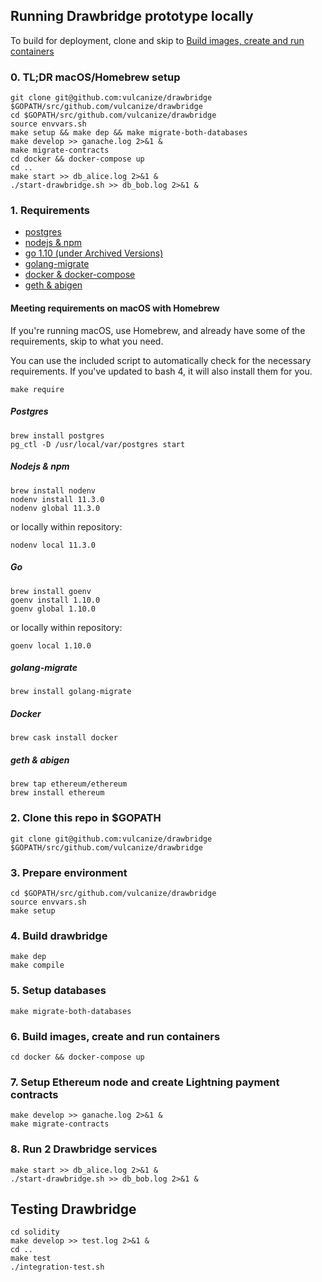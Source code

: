## Running Drawbridge prototype locally
To build for deployment, clone and skip to [Build images, create and run containers](#buildandrun)

### 0. TL;DR macOS/Homebrew setup
```
git clone git@github.com:vulcanize/drawbridge $GOPATH/src/github.com/vulcanize/drawbridge
cd $GOPATH/src/github.com/vulcanize/drawbridge
source envvars.sh
make setup && make dep && make migrate-both-databases
make develop >> ganache.log 2>&1 &
make migrate-contracts
cd docker && docker-compose up
cd ..
make start >> db_alice.log 2>&1 &
./start-drawbridge.sh >> db_bob.log 2>&1 &
```


### 1. Requirements
- [postgres](https://postgresql.org)
- [nodejs & npm](https://nodejs.org)
- [go 1.10 (under Archived Versions)](https://golang.org/dl)
- [golang-migrate](https://github.com/golang-migrate/migrate)
- [docker & docker-compose](https://docker.com)
- [geth & abigen](https://github.com/ethereum/go-ethereum)


#### Meeting requirements on macOS with Homebrew
If you're running macOS, use Homebrew, and already have some of the requirements, skip to what you need.

You can use the included script to automatically check for the necessary requirements. If you've updated to bash 4, it will also install them for you.
```
make require
```

##### Postgres
```
brew install postgres
pg_ctl -D /usr/local/var/postgres start
```
##### Nodejs & npm
```
brew install nodenv
nodenv install 11.3.0
nodenv global 11.3.0
```
or locally within repository:
```
nodenv local 11.3.0
```
##### Go
```
brew install goenv
goenv install 1.10.0
goenv global 1.10.0
```
or locally within repository:
```
goenv local 1.10.0
```
##### golang-migrate
```
brew install golang-migrate
```
##### Docker
```
brew cask install docker
```
##### geth & abigen
```
brew tap ethereum/ethereum
brew install ethereum
```

### 2. Clone this repo in $GOPATH
```
git clone git@github.com:vulcanize/drawbridge $GOPATH/src/github.com/vulcanize/drawbridge
```

### 3. Prepare environment
```
cd $GOPATH/src/github.com/vulcanize/drawbridge
source envvars.sh
make setup
```

### 4. Build drawbridge
```
make dep
make compile
```

### 5. Setup databases
```
make migrate-both-databases
```

### 6. Build images, create and run containers <a name="buildandrun"></a>
```
cd docker && docker-compose up
```

### 7. Setup Ethereum node and create Lightning payment contracts
```
make develop >> ganache.log 2>&1 &
make migrate-contracts
```

### 8. Run 2 Drawbridge services
```
make start >> db_alice.log 2>&1 &
./start-drawbridge.sh >> db_bob.log 2>&1 &
```

## Testing Drawbridge
```
cd solidity
make develop >> test.log 2>&1 &
cd ..
make test
./integration-test.sh
```
